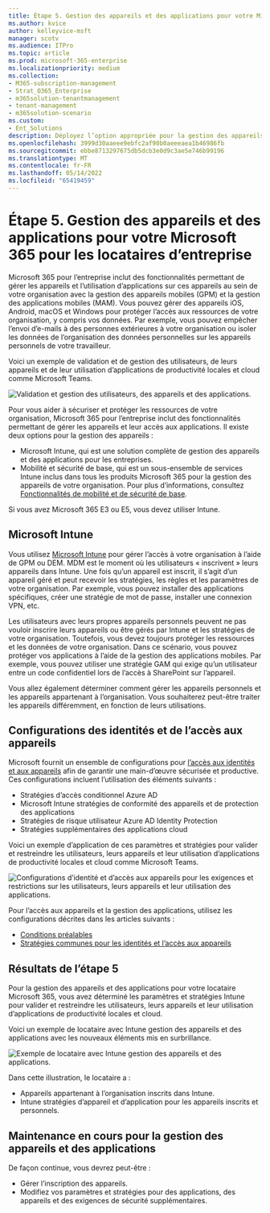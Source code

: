 ```yaml
---
title: Étape 5. Gestion des appareils et des applications pour votre Microsoft 365 pour les locataires d’entreprise
ms.author: kvice
author: kelleyvice-msft
manager: scotv
ms.audience: ITPro
ms.topic: article
ms.prod: microsoft-365-enterprise
ms.localizationpriority: medium
ms.collection:
- M365-subscription-management
- Strat_O365_Enterprise
- m365solution-tenantmanagement
- tenant-management
- m365solution-scenario
ms.custom:
- Ent_Solutions
description: Déployez l’option appropriée pour la gestion des appareils et des applications pour vos locataires Microsoft 365.
ms.openlocfilehash: 3999d30aaeee9ebfc2af90b0aeeeaea1b46986fb
ms.sourcegitcommit: ebbe8713297675db5dcb3e0d9c3ae5e746b99196
ms.translationtype: MT
ms.contentlocale: fr-FR
ms.lasthandoff: 05/14/2022
ms.locfileid: "65419459"
---
```

# <a name="step-5-device-and-app-management-for-your-microsoft-365-for-enterprise-tenants"></a>Étape 5. Gestion des appareils et des applications pour votre Microsoft 365 pour les locataires d’entreprise

Microsoft 365 pour l’entreprise inclut des fonctionnalités permettant de gérer les appareils et l’utilisation d’applications sur ces appareils au sein de votre organisation avec la gestion des appareils mobiles (GPM) et la gestion des applications mobiles (MAM). Vous pouvez gérer des appareils iOS, Android, macOS et Windows pour protéger l’accès aux ressources de votre organisation, y compris vos données. Par exemple, vous pouvez empêcher l’envoi d’e-mails à des personnes extérieures à votre organisation ou isoler les données de l’organisation des données personnelles sur les appareils personnels de votre travailleur.

Voici un exemple de validation et de gestion des utilisateurs, de leurs appareils et de leur utilisation d’applications de productivité locales et cloud comme Microsoft Teams.

![Validation et gestion des utilisateurs, des appareils et des applications.](../media/tenant-management-overview/tenant-management-device-app-mgmt.png)

Pour vous aider à sécuriser et protéger les ressources de votre organisation, Microsoft 365 pour l’entreprise inclut des fonctionnalités permettant de gérer les appareils et leur accès aux applications. Il existe deux options pour la gestion des appareils :

- Microsoft Intune, qui est une solution complète de gestion des appareils et des applications pour les entreprises.
- Mobilité et sécurité de base, qui est un sous-ensemble de services Intune inclus dans tous les produits Microsoft 365 pour la gestion des appareils de votre organisation. Pour plus d’informations, consultez [Fonctionnalités de mobilité et de sécurité de base](../admin/basic-mobility-security/capabilities.md).

Si vous avez Microsoft 365 E3 ou E5, vous devez utiliser Intune.

## <a name="microsoft-intune"></a>Microsoft Intune

Vous utilisez [Microsoft Intune](/mem/intune/fundamentals/planning-guide) pour gérer l’accès à votre organisation à l’aide de GPM ou DEM. MDM est le moment où les utilisateurs « inscrivent » leurs appareils dans Intune. Une fois qu’un appareil est inscrit, il s’agit d’un appareil géré et peut recevoir les stratégies, les règles et les paramètres de votre organisation. Par exemple, vous pouvez installer des applications spécifiques, créer une stratégie de mot de passe, installer une connexion VPN, etc.

Les utilisateurs avec leurs propres appareils personnels peuvent ne pas vouloir inscrire leurs appareils ou être gérés par Intune et les stratégies de votre organisation. Toutefois, vous devez toujours protéger les ressources et les données de votre organisation. Dans ce scénario, vous pouvez protéger vos applications à l’aide de la gestion des applications mobiles. Par exemple, vous pouvez utiliser une stratégie GAM qui exige qu’un utilisateur entre un code confidentiel lors de l’accès à SharePoint sur l’appareil.

Vous allez également déterminer comment gérer les appareils personnels et les appareils appartenant à l’organisation. Vous souhaiterez peut-être traiter les appareils différemment, en fonction de leurs utilisations.

## <a name="identity-and-device-access-configurations"></a>Configurations des identités et de l’accès aux appareils

Microsoft fournit un ensemble de configurations pour [l’accès aux identités et aux appareils](../security/office-365-security/microsoft-365-policies-configurations.md) afin de garantir une main-d’œuvre sécurisée et productive. Ces configurations incluent l’utilisation des éléments suivants :

- Stratégies d’accès conditionnel Azure AD
- Microsoft Intune stratégies de conformité des appareils et de protection des applications
- Stratégies de risque utilisateur Azure AD Identity Protection
- Stratégies supplémentaires des applications cloud

Voici un exemple d’application de ces paramètres et stratégies pour valider et restreindre les utilisateurs, leurs appareils et leur utilisation d’applications de productivité locales et cloud comme Microsoft Teams.

![Configurations d’identité et d’accès aux appareils pour les exigences et restrictions sur les utilisateurs, leurs appareils et leur utilisation des applications.](../media/tenant-management-overview/tenant-management-device-app-mgmt-golden-config.png)

Pour l’accès aux appareils et la gestion des applications, utilisez les configurations décrites dans les articles suivants :

- [Conditions préalables](../security/office-365-security/identity-access-prerequisites.md)
- [Stratégies communes pour les identités et l’accès aux appareils](../security/office-365-security/identity-access-policies.md)

## <a name="results-of-step-5"></a>Résultats de l’étape 5

Pour la gestion des appareils et des applications pour votre locataire Microsoft 365, vous avez déterminé les paramètres et stratégies Intune pour valider et restreindre les utilisateurs, leurs appareils et leur utilisation d’applications de productivité locales et cloud.

Voici un exemple de locataire avec Intune gestion des appareils et des applications avec les nouveaux éléments mis en surbrillance.

![Exemple de locataire avec Intune gestion des appareils et des applications.](../media/tenant-management-overview/tenant-management-tenant-build-step5.png)

Dans cette illustration, le locataire a :

- Appareils appartenant à l’organisation inscrits dans Intune.
- Intune stratégies d’appareil et d’application pour les appareils inscrits et personnels.

## <a name="ongoing-maintenance-for-device-and-app-management"></a>Maintenance en cours pour la gestion des appareils et des applications

De façon continue, vous devrez peut-être : 

- Gérer l’inscription des appareils.
- Modifiez vos paramètres et stratégies pour des applications, des appareils et des exigences de sécurité supplémentaires.
